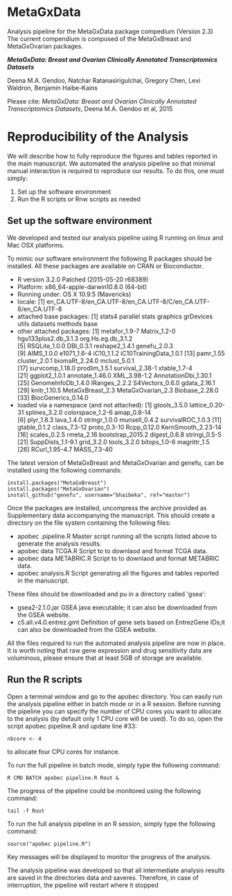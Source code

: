 MetaGxData
========

Analysis pipeline for the MetaGxData package compedium (Version 2.3)
The current compendium is composed of the MetaGxBreast and MetaGxOvarian packages. 


**_MetaGxData: Breast and Ovarian Clinically Annotated Transcriptomics  Datasets_**

Deena M.A. Gendoo, Natchar Ratanasirigulchai, Gregory Chen, Levi Waldron, Benjamin Haibe-Kains


Please cite: _MetaGxData: Breast and Ovarian Clinically Annotated Transcriptomics  Datasets_, Deena M.A. Gendoo et al, 2015

# Reproducibility of the Analysis 

We will describe how to fully reproduce the figures and tables reported in the main manuscript. We automated the analysis pipeline so that minimal manual interaction is required to reproduce our results. To do this, one must simply:

1. Set up the software environment
2. Run the R scripts or Rnw scripts as needed


## Set up the software environment

We developed and tested our analysis pipeline using R running on linux and Mac OSX platforms.

To mimic our software environment the following R packages should be installed. All these packages are available on CRAN or Bioconductor.

* R version 3.2.0 Patched (2015-05-20 r68389)
* Platform: x86_64-apple-darwin10.8.0 (64-bit)
* Running under: OS X 10.9.5 (Mavericks)
* locale:
[1] en_CA.UTF-8/en_CA.UTF-8/en_CA.UTF-8/C/en_CA.UTF-8/en_CA.UTF-8
* attached base packages:
[1] stats4    parallel  stats     graphics  grDevices utils     datasets  methods   base     
* other attached packages:
 [1] metafor_1.9-7          Matrix_1.2-0           hgu133plus2.db_3.1.3   org.Hs.eg.db_3.1.2    
 [5] RSQLite_1.0.0          DBI_0.3.1              reshape2_1.4.1         genefu_2.0.3          
 [9] AIMS_1.0.0             e1071_1.6-4            iC10_1.1.2             iC10TrainingData_1.0.1
[13] pamr_1.55              cluster_2.0.1          biomaRt_2.24.0         mclust_5.0.1          
[17] survcomp_1.18.0        prodlim_1.5.1          survival_2.38-1        xtable_1.7-4          
[21] ggplot2_1.0.1          annotate_1.46.0        XML_3.98-1.2           AnnotationDbi_1.30.1  
[25] GenomeInfoDb_1.4.0     IRanges_2.2.2          S4Vectors_0.6.0        gdata_2.16.1          
[29] knitr_1.10.5           MetaGxBreast_2.3       MetaGxOvarian_2.3      Biobase_2.28.0        
[33] BiocGenerics_0.14.0   
* loaded via a namespace (and not attached):
 [1] gtools_3.5.0       lattice_0.20-31    splines_3.2.0      colorspace_1.2-6   amap_0.8-14       
 [6] plyr_1.8.3         lava_1.4.0         stringr_1.0.0      munsell_0.4.2      survivalROC_1.0.3 
[11] gtable_0.1.2       class_7.3-12       proto_0.3-10       Rcpp_0.12.0        KernSmooth_2.23-14
[16] scales_0.2.5       rmeta_2.16         bootstrap_2015.2   digest_0.6.8       stringi_0.5-5     
[21] SuppDists_1.1-9.1  grid_3.2.0         tools_3.2.0        bitops_1.0-6       magrittr_1.5      
[26] RCurl_1.95-4.7     MASS_7.3-40       



The latest version of MetaGxBreast and MetaGxOvarian and genefu, can be installed using the following commands:

```
install.packages("MetaGxBreast")
install.packages("MetaGxOvarian")
install_github("genefu", username="bhaibeka", ref="master")
```

Once the packages are installed, uncompress the archive provided as Supplementary data accompanying the manuscript. This should create a directory on the file system containing the following files:
* apobec .pipeline.R Master script running all the scripts listed above to generate the analysis results.
* apobec data TCGA.R Script to to downlaod and format TCGA data.
* apobec data METABRIC.R Script to to downlaod and format METABRIC data.
* apobec analysis.R Script generating all the figures and tables reported in the manuscript. 

These files should be downloaded and pu in a directory called 'gsea':
* gsea2-2.1.0.jar GSEA java executable; it can also be downloaded from the GSEA website.
* c5.all.v4.0.entrez.gmt Definition of gene sets based on EntrezGene IDs;it can also be downloaded from the GSEA website.

All the files required to run the automated analysis pipeline are now in place. It is worth noting that raw gene expression and drug sensitivity data are voluminous, please ensure that at least 5GB of storage are available.

## Run the R scripts

Open a terminal window and go to the apobec directory. You can easily run the analysis pipeline either in batch mode or in a R session. Before running the pipeline you can specify the number of CPU cores you want to allocate to the analysis (by default only 1 CPU core will be used). To do so, open the script apobec pipeline.R and update line #33:

```
nbcore <- 4
````

to allocate four CPU cores for instance.

To run the full pipeline in batch mode, simply type the following command:

```
R CMD BATCH apobec pipeline.R Rout &
````

The progress of the pipeline could be monitored using the following command:

```
tail -f Rout
````

To run the full analysis pipeline in an R session, simply type the following command:

```
source("apobec pipeline.R")
````

Key messages will be displayed to monitor the progress of the analysis.

The analysis pipeline was developed so that all intermediate analysis results are saved in the directories data and saveres. Therefore, in case of interruption, the pipeline will restart where it stopped
